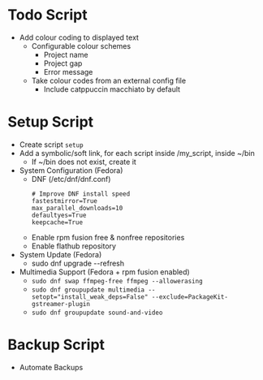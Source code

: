 # Todo Script

- Add colour coding to displayed text
    - Configurable colour schemes
        - Project name
        - Project gap
        - Error message 
    - Take colour codes from an external config file
        - Include catppuccin macchiato by default

# Setup Script

- Create script `setup`
- Add a symbolic/soft link, for each script inside /my_script, inside ~/bin
    - If ~/bin does not exist, create it
- System Configuration (Fedora)
    - DNF (/etc/dnf/dnf.conf)
        ```
        # Improve DNF install speed
        fastestmirror=True
        max_parallel_downloads=10
        defaultyes=True
        keepcache=True
        ```
    - Enable rpm fusion free & nonfree repositories
    - Enable flathub repository
- System Update (Fedora)
    - sudo dnf upgrade --refresh
- Multimedia Support (Fedora + rpm fusion enabled)
    - `sudo dnf swap ffmpeg-free ffmpeg --allowerasing`
    - `sudo dnf groupupdate multimedia --setopt="install_weak_deps=False" --exclude=PackageKit-gstreamer-plugin`
    - `sudo dnf groupupdate sound-and-video`

# Backup Script

- Automate Backups
